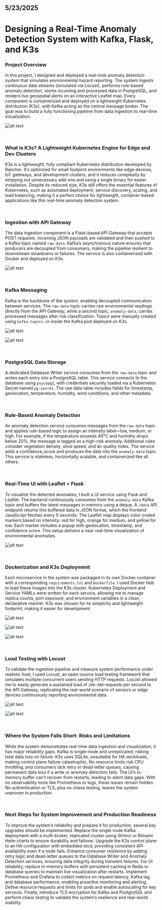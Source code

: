 ## 5/23/2025

# Designing a Real-Time Anomaly Detection System with Kafka, Flask, and K3s

### Project Overview

In this project, I designed and deployed a real-time anomaly detection system that simulates environmental hazard reporting. The system ingests continuous data streams (simulated via Locust), performs rule-based anomaly detection, stores incoming and processed data in PostgreSQL, and renders live geospatial alerts on an interactive Leaflet map. Every component is containerized and deployed on a lightweight Kubernetes distribution (K3s), with Kafka acting as the central message broker. The goal was to build a fully functioning pipeline from data ingestion to real-time visualization.

![alt text](https://github.com/siddhesh2263/wildfire-monitoring-system/blob/main/assets/uml-rough.png?raw=true)

<br>

### What is K3s? A Lightweight Kubernetes Engine for Edge and Dev Clusters

K3s is a lightweight, fully compliant Kubernetes distribution developed by Rancher. It’s optimized for small footprint environments like edge devices, IoT gateways, and development clusters, and it reduces complexity by stripping out unnecessary add-ons and using a single binary for easier installation. Despite its reduced size, K3s still offers the essential features of Kubernetes, such as automated deployment, service discovery, scaling, and load balancing, making it a perfect choice for lightweight, container-based applications like this real-time anomaly detection system.

<br>

### Ingestion with API Gateway

The data ingestion component is a Flask-based API Gateway that accepts POST requests. Incoming JSON payloads are validated and then pushed to a Kafka topic named `raw-data`. Kafka’s asynchronous nature ensures that producers are decoupled from consumers, making the pipeline resilient to downstream slowdowns or failures. The service is also containerized with Docker and deployed on K3s.

![alt text](https://github.com/siddhesh2263/wildfire-monitoring-system/blob/main/assets/deployments.png?raw=true)

<br>

### Kafka Messaging

Kafka is the backbone of the system, enabling decoupled communication between services. The `raw-data` topic carries raw environmental readings directly from the API Gateway, while a second topic, `anomaly-data`, carries processed messages after risk classification. Topics were manually created using `kafka-topics.sh` inside the Kafka pod deployed on K3s.

![alt text](https://github.com/siddhesh2263/wildfire-monitoring-system/blob/main/assets/kafdrop-messages.png?raw=true)

![alt text](https://github.com/siddhesh2263/wildfire-monitoring-system/blob/main/assets/kafdrop-raw-data.png?raw=true)

<br>

### PostgreSQL Data Storage

A dedicated Database Writer service consumes from the `raw-data` topic and writes each entry into a PostgreSQL table. This service connects to the database using `psycopg2`, with credentials securely loaded via a Kubernetes Secret named `pg-secret`. The raw data table includes fields for timestamp, geolocation, temperature, humidity, wind conditions, and other metadata.

<br>

### Rule-Based Anomaly Detection

An anomaly detection service consumes messages from the `raw-data` topic and applies rule-based logic to assign an intensity label—low, medium, or high. For example, if the temperature exceeds 40°C and humidity drops below 20%, the message is tagged as a high-risk anomaly. Additional rules consider vegetation density, wind speed, and air quality index. The service adds a confidence_score and produces the data into the `anomaly-data` topic. This service is stateless, horizontally scalable, and containerized like all others.

<br>

### Real-Time UI with Leaflet + Flask

To visualize the detected anomalies, I built a UI service using Flask and Leaflet. The backend continuously consumes from the `anomaly-data` Kafka topic and buffers the latest messages in memory using a deque. A `/data` API endpoint returns this buffered data in JSON format, which the frontend JavaScript fetches every 5 seconds. The Leaflet map displays color-coded markers based on intensity: red for high, orange for medium, and yellow for low. Each marker includes a popup with geolocation, timestamp, and confidence score. This setup delivers a near real-time visualization of environmental anomalies.

![alt text](https://github.com/siddhesh2263/wildfire-monitoring-system/blob/main/assets/map-main-marker.png?raw=true)

<br>

### Dockerization and K3s Deployment

Each microservice in the system was packaged in its own Docker container with a corresponding `requirements.txt` and `Dockerfile`. I used Docker Hub to load these images into the K3s cluster. Kubernetes Deployment and Service YAMLs were written for each service, allowing me to manage replica counts, port exposure, and environment variables in a clean, declarative manner. K3s was chosen for its simplicity and lightweight footprint, making it easier for development.

![alt text](https://github.com/siddhesh2263/wildfire-monitoring-system/blob/main/assets/nodes-all.png?raw=true)

![alt text](https://github.com/siddhesh2263/wildfire-monitoring-system/blob/main/assets/pods-lens.png?raw=true)

![alt text](https://github.com/siddhesh2263/wildfire-monitoring-system/blob/main/assets/kubectl-pods-wide.png?raw=true)

<br>

### Load Testing with Locust

To validate the ingestion pipeline and measure system performance under realistic load, I used Locust, an open-source load testing framework that simulates multiple concurrent users sending HTTP requests. Locust allowed me to easily generate a sustained load of `200–300` requests per second to the API Gateway, replicating the real-world scenario of sensors or edge devices continuously reporting environmental data.

![alt text](https://github.com/siddhesh2263/wildfire-monitoring-system/blob/main/assets/locust-main.png?raw=true)

![alt text](https://github.com/siddhesh2263/wildfire-monitoring-system/blob/main/assets/locust-chart.png?raw=true)

<br>

### Where the System Falls Short: Risks and Limitations

While the system demonstrates real-time data ingestion and visualization, it has major reliability gaps. Kafka is single-node and unreplicated, risking total data loss on failure. K3s uses SQLite, unsuitable for HA workloads, making control plane failure catastrophic. No resource limits risk CPU throttling, and consumers lack retry or dead-letter queues, causing permanent data loss if a write or anomaly detection fails. The UI’s in-memory buffer can’t recover from restarts, leading to silent data gaps. With no observability tools like Prometheus or logs, these issues remain hidden. No authentication or TLS, plus no chaos testing, leaves the system unproven in production.

<br>

### Next Steps for System Improvement and Production Readiness

To improve the system’s reliability and prepare it for production, several key upgrades should be implemented. Replace the single-node Kafka deployment with a multi-broker, replicated cluster using Strimzi or Bitnami Helm charts to ensure durability and failover. Upgrade the K3s control plane to an HA configuration with embedded etcd, providing consistent API availability even if a node fails. Enhance consumer resilience by adding retry logic and dead-letter queues to the Database Writer and Anomaly Detection services, ensuring data integrity during transient failures. For UI reliability, replace in-memory buffers with persistent caching in Redis or database queries to maintain live visualization after restarts. Implement Prometheus and Grafana to collect metrics on request latency, Kafka lag, and database performance, enabling proactive monitoring and alerting. Define resource requests and limits for pods and enable autoscaling for key services. Finally, introduce TLS encryption for Kafka and PostgreSQL and perform chaos testing to validate the system’s resilience and real-world stability.